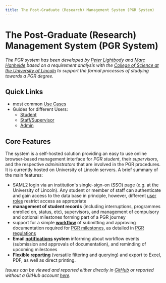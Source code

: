 ```yaml
---
title: The Post-Graduate (Research) Management System (PGR System)
---
```


# The Post-Graduate (Research) Management System (PGR System)

_The PGR system has been developed by [Peter Lightbody](https://github.com/pet1330) and [Marc Hanheide](https://github.com/marc-hanheide) based on a requirement analysis with the [College of Science at the University of Lincoln](https://www.lincoln.ac.uk/home/collegeofscience/) to support the formal processes of studying towards a PGR degree._


## Quick Links

* most common [Use Cases](use_cases)
* Guides for different Users:
  * [Student](student)
  * [Staff/Supervisor](staff)
  * [Admin](admin)

## Core Features

The system is a self-hosted solution providing an easy to use online browser-based management interface for _PGR student_, their _supervisors_, and the respective _administrators_ that are involved in the PGR procedures. It is currently hosted on University of Lincoln servers. A brief summary of the main features:

* SAML2 login via an institution's single-sign-on (SSO) page (e.g. at the University of Lincoln). Any student or member of staff can authenticate and gain access to the data base in principle, however, different [user roles](roles) restrict access as appropriate
* **management of student records** (including interruptions, programmes enrolled on, status, etc), supervisors, and management of compulsory and optional milestones forming part of a PGR journey
* support for a simple **[workflow](workflow)** of submitting and approving documentation required for [PGR milestones](milestone), as detailed in [PGR regulations](http://secretariat.blogs.lincoln.ac.uk/university-regulations/)
* **Email [notifications](notification) system** informing about workflow events (submission and approvals of documentation), and reminding of upcoming milestones
* **Flexible [reporting](reporting)** (versatile filtering and querying) and export to Excel, PDF, as well as direct printing.

_Issues can be viewed and reported either directly in [GitHub](https://github.com/lcas/pgr_system/issues) or reported without a GitHub account [here](https://gitreports.com/issue/LCAS/pgr_system/)._





